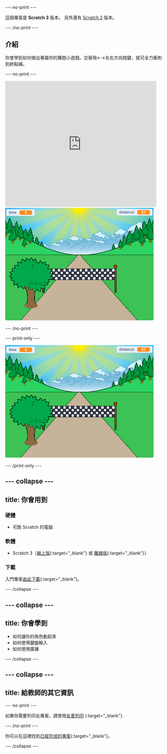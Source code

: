 --- no-print ---

這個專案是 **Scratch 3** 版本。 另外還有 [Scratch 2](https://projects.raspberrypi.org/en/projects/sprint-scratch2) 版本。

--- /no-print ---

## 介紹

你會學到如何做出專屬你的賽跑小遊戲。交替用←→左右方向按鍵，就可全力衝刺到終點線。

--- no-print ---

<div class="scratch-preview">
  <iframe allowtransparency="true" width="485" height="402" src="https://scratch.mit.edu/projects/embed/298930696/?autostart=false" frameborder="0" scrolling="no"></iframe>
  <img src="images/sprint-final.png">
</div>

--- /no-print ---

--- print-only ---

![完成專案](images/sprint-final.png)

--- /print-only ---


--- collapse ---
---
title: 你會用到
---

### 硬體

+ 可跑 Scratch 的電腦

### 軟體

+ Scratch 3（[線上版](http://rpf.io/scratchon){:target="_blank"} 或 [離線版](http://rpf.io/scratchoff){:target="_blank"}）

### 下載

入門專案[由此下載](http://rpf.io/p/en/sprint-go){:target="_blank"}。

--- /collapse ---

--- collapse ---
---
title: 你會學到
---

- 如何讓你的角色動起來
- 如何使用鍵盤輸入
- 如何使用廣播

--- /collapse ---

--- collapse ---
---
title: 給教師的其它資訊
---

--- no-print ---

如果你需要列印此專案，請使用[友善列印](https://projects.raspberrypi.org/en/projects/sprint/print)
{:target="_blank"}.

--- /no-print ---

你可以在這裡找到[已經完成的專案](http://rpf.io/p/en/sprint-get){:target="_blank"}。

--- /collapse ---


